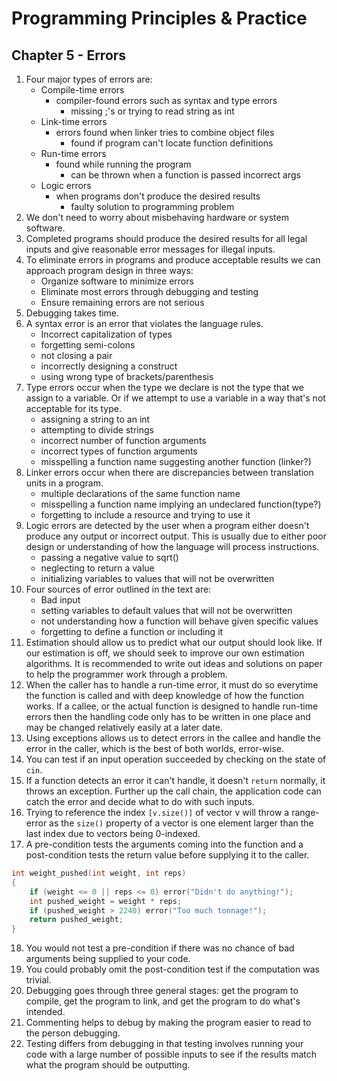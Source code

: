 # Programming Principles & Practice

## Chapter 5 - Errors

1. Four major types of errors are:
    - Compile-time errors
        - compiler-found errors such as syntax and type errors
            - missing ;'s or trying to read string as int
    - Link-time errors
        - errors found when linker tries to combine object files
            - found if program can't locate function definitions
    - Run-time errors
        - found while running the program
            - can be thrown when a function is passed incorrect args
    - Logic errors
        - when programs don't produce the desired results
            - faulty solution to programming problem
2. We don't need to worry about misbehaving hardware or system software.
3. Completed programs should produce the desired results for all legal inputs and give reasonable error messages for illegal inputs.
4. To eliminate errors in programs and produce acceptable results we can approach program design in three ways:
    - Organize software to minimize errors
    - Eliminate most errors through debugging and testing
    - Ensure remaining errors are not serious
5. Debugging takes time.
6. A syntax error is an error that violates the language rules.
    - Incorrect capitalization of types
    - forgetting semi-colons
    - not closing a pair
    - incorrectly designing a construct
    - using wrong type of brackets/parenthesis
7. Type errors occur when the type we declare is not the type that we assign to a variable. Or if we attempt to use a variable in a way that's not acceptable for its type.
    - assigning a string to an int
    - attempting to divide strings
    - incorrect number of function arguments
    - incorrect types of function arguments
    - misspelling a function name suggesting another function (linker?)
8. Linker errors occur when there are discrepancies between translation units in a program.
    - multiple declarations of the same function name
    - misspelling a function name implying an undeclared function(type?)
    - forgetting to include a resource and trying to use it
9. Logic errors are detected by the user when a program either doesn't produce any output or incorrect output. This is usually due to either poor design or understanding of how the language will process instructions.
    - passing a negative value to sqrt()
    - neglecting to return a value
    - initializing variables to values that will not be overwritten
10. Four sources of error outlined in the text are:
    - Bad input
    - setting variables to default values that will not be overwritten
    - not understanding how a function will behave given specific values
    - forgetting to define a function or including it
11. Estimation should allow us to predict what our output should look like. If our estimation is off, we should seek to improve our own estimation algorithms. It is recommended to write out ideas and solutions on paper to help the programmer work through a problem.
12. When the caller has to handle a run-time error, it must do so everytime the function is called and with deep knowledge of how the function works. If a callee, or the actual function is designed to handle run-time errors then the handling code only has to be written in one place and may be changed relatively easily at a later date.
13. Using exceptions allows us to detect errors in the callee and handle the error in the caller, which is the best of both worlds, error-wise.
14. You can test if an input operation succeeded by checking on the state of `cin`.
15. If a function detects an error it can't handle, it doesn't `return` normally, it throws an exception. Further up the call chain, the application code can catch the error and decide what to do with such inputs.
16. Trying to reference the index `[v.size()]` of vector v will throw a range-error as the `size()` property of a vector is one element larger than the last index due to vectors being 0-indexed.
17. A pre-condition tests the arguments coming into the function and a post-condition tests the return value before supplying it to the caller.
```c++
int weight_pushed(int weight, int reps)
{
    if (weight <= 0 || reps <= 0) error("Didn't do anything!");
    int pushed_weight = weight * reps;
    if (pushed_weight > 2240) error("Too much tonnage!");
    return pushed_weight;
}
```
18. You would not test a pre-condition if there was no chance of bad arguments being supplied to your code.
19. You could probably omit the post-condition test if the computation was trivial.
20. Debugging goes through three general stages: get the program to compile, get the program to link, and get the program to do what's intended.
21. Commenting helps to debug by making the program easier to read to the person debugging.
22. Testing differs from debugging in that testing involves running your code with a large number of possible inputs to see if the results match what the program should be outputting.
